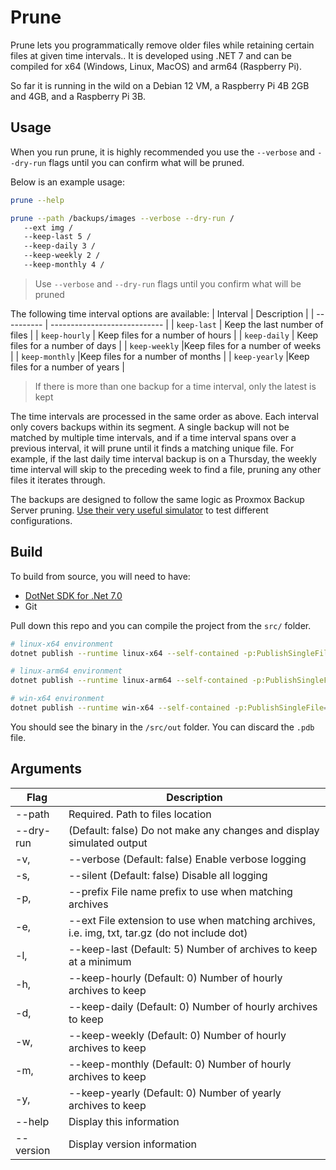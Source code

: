 # Prune

Prune lets you programmatically remove older files while retaining certain files at given time intervals.. It is developed using .NET 7 and can be compiled for x64 (Windows, Linux, MacOS) and arm64 (Raspberry Pi).

So far it is running in the wild on a Debian 12 VM, a Raspberry Pi 4B 2GB and 4GB, and a Raspberry Pi 3B.

## Usage

When you run prune, it is highly recommended you use the `--verbose` and `--dry-run` flags until you can confirm what will be pruned.

Below is an example usage:

```bash
prune --help
```

```bash
prune --path /backups/images --verbose --dry-run /
   --ext img /
   --keep-last 5 /
   --keep-daily 3 /
   --keep-weekly 2 /
   --keep-monthly 4 /
```

> Use `--verbose` and `--dry-run` flags until you confirm what will be pruned

The following time interval options are available:
| Interval | Description |
| ---------- | ---------------------------- |
| `keep-last` | Keep the last number of files |
| `keep-hourly` | Keep files for a number of hours |
| `keep-daily` | Keep files for a number of days |
| `keep-weekly` |Keep files for a number of weeks |
| `keep-monthly` |Keep files for a number of months |
| `keep-yearly` |Keep files for a number of years |

> If there is more than one backup for a time interval, only the latest is kept

The time intervals are processed in the same order as above. Each interval only covers backups within its segment. A single backup will not be matched by multiple time intervals, and if a time interval spans over a previous interval, it will prune until it finds a matching unique file. For example, if the last daily time interval backup is on a Thursday, the weekly time interval will skip to the preceding week to find a file, pruning any other files it iterates through.

The backups are designed to follow the same logic as Proxmox Backup Server pruning. [Use their very useful simulator](https://pbs.proxmox.com/docs/prune-simulator/) to test different configurations.

## Build

To build from source, you will need to have:

- [DotNet SDK for .Net 7.0](https://dotnet.microsoft.com/en-us/download)
- Git

Pull down this repo and you can compile the project from the `src/` folder.

```bash
# linux-x64 environment
dotnet publish --runtime linux-x64 --self-contained -p:PublishSingleFile=true -c Release -o ./out
```

```bash
# linux-arm64 environment
dotnet publish --runtime linux-arm64 --self-contained -p:PublishSingleFile=true -c Release -o ./out
```

```bash
# win-x64 environment
dotnet publish --runtime win-x64 --self-contained -p:PublishSingleFile=true -c Release -o ./out
```

You should see the binary in the `/src/out` folder. You can discard the `.pdb` file.

## Arguments

| Flag      | Description                                                                                    |
| --------- | ---------------------------------------------------------------------------------------------- |
| --path    | Required. Path to files location                                                               |
| --dry-run | (Default: false) Do not make any changes and display simulated output                          |
| -v,       | --verbose (Default: false) Enable verbose logging                                              |
| -s,       | --silent (Default: false) Disable all logging                                                  |
| -p,       | --prefix File name prefix to use when matching archives                                        |
| -e,       | --ext File extension to use when matching archives, i.e. img, txt, tar.gz (do not include dot) |
| -l,       | --keep-last (Default: 5) Number of archives to keep at a minimum                               |
| -h,       | --keep-hourly (Default: 0) Number of hourly archives to keep                                   |
| -d,       | --keep-daily (Default: 0) Number of hourly archives to keep                                    |
| -w,       | --keep-weekly (Default: 0) Number of hourly archives to keep                                   |
| -m,       | --keep-monthly (Default: 0) Number of hourly archives to keep                                  |
| -y,       | --keep-yearly (Default: 0) Number of yearly archives to keep                                   |
| --help    | Display this information                                                                       |
| --version | Display version information                                                                    |
